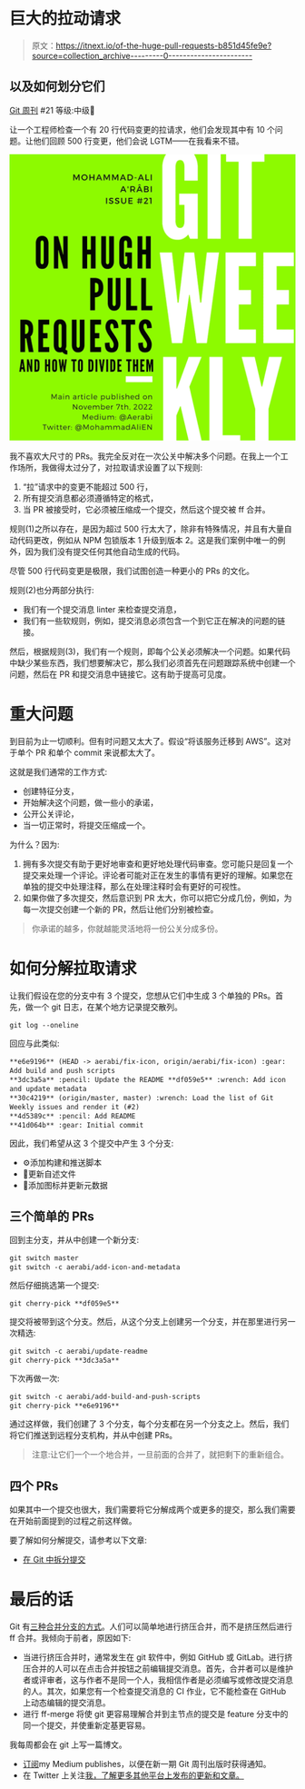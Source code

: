 # 巨大的拉动请求

> 原文：<https://itnext.io/of-the-huge-pull-requests-b851d45fe9e?source=collection_archive---------0----------------------->

## 以及如何划分它们

[Git 周刊](https://medium.com/@aerabi/list/git-weekly-9fe103e35b4b) #21
等级:中级🥈

让一个工程师检查一个有 20 行代码变更的拉请求，他们会发现其中有 10 个问题。让他们回顾 500 行变更，他们会说 LGTM——在我看来不错。

![](img/12420d478a0b0d5f2fe475741cdb5825.png)

我不喜欢大尺寸的 PRs。我完全反对在一次公关中解决多个问题。在我上一个工作场所，我做得太过分了，对拉取请求设置了以下规则:

1.  “拉”请求中的变更不能超过 500 行，
2.  所有提交消息都必须遵循特定的格式，
3.  当 PR 被接受时，它必须被压缩成一个提交，然后这个提交被 ff 合并。

规则(1)之所以存在，是因为超过 500 行太大了，除非有特殊情况，并且有大量自动代码更改，例如从 NPM 包锁版本 1 升级到版本 2。这是我们案例中唯一的例外，因为我们没有提交任何其他自动生成的代码。

尽管 500 行代码变更是极限，我们试图创造一种更小的 PRs 的文化。

规则(2)也分两部分执行:

*   我们有一个提交消息 linter 来检查提交消息，
*   我们有一些软规则，例如，提交消息必须包含一个到它正在解决的问题的链接。

然后，根据规则(3)，我们有一个规则，即每个公关必须解决一个问题。如果代码中缺少某些东西，我们想要解决它，那么我们必须首先在问题跟踪系统中创建一个问题，然后在 PR 和提交消息中链接它。这有助于提高可见度。

# 重大问题

到目前为止一切顺利。但有时问题又太大了。假设“将该服务迁移到 AWS”。这对于单个 PR 和单个 commit 来说都太大了。

这就是我们通常的工作方式:

*   创建特征分支，
*   开始解决这个问题，做一些小的承诺，
*   公开公关评论，
*   当一切正常时，将提交压缩成一个。

为什么？因为:

1.  拥有多次提交有助于更好地审查和更好地处理代码审查。您可能只是回复一个提交来处理一个评论。评论者可能对正在发生的事情有更好的理解。如果您在单独的提交中处理注释，那么在处理注释时会有更好的可视性。
2.  如果你做了多次提交，然后意识到 PR 太大，你可以把它分成几份，例如，为每一次提交创建一个新的 PR，然后让他们分别被检查。

> 你承诺的越多，你就越能灵活地将一份公关分成多份。

# 如何分解拉取请求

让我们假设在您的分支中有 3 个提交，您想从它们中生成 3 个单独的 PRs。首先，做一个 git 日志，在某个地方记录提交散列。

```
git log --oneline
```

回应与此类似:

```
**e6e9196** (HEAD -> aerabi/fix-icon, origin/aerabi/fix-icon) :gear: Add build and push scripts
**3dc3a5a** :pencil: Update the README **df059e5** :wrench: Add icon and update metadata
**30c4219** (origin/master, master) :wrench: Load the list of Git Weekly issues and render it (#2)
**4d5389c** :pencil: Add README
**41d064b** :gear: Initial commit
```

因此，我们希望从这 3 个提交中产生 3 个分支:

*   ⚙️添加构建和推送脚本
*   📝更新自述文件
*   🔧添加图标并更新元数据

## 三个简单的 PRs

回到主分支，并从中创建一个新分支:

```
git switch master
git switch -c aerabi/add-icon-and-metadata
```

然后仔细挑选第一个提交:

```
git cherry-pick **df059e5**
```

提交将被带到这个分支。然后，从这个分支上创建另一个分支，并在那里进行另一次精选:

```
git switch -c aerabi/update-readme
git cherry-pick **3dc3a5a**
```

下次再做一次:

```
git switch -c aerabi/add-build-and-push-scripts
git cherry-pick **e6e9196**
```

通过这样做，我们创建了 3 个分支，每个分支都在另一个分支之上。然后，我们将它们推送到远程分支机构，并从中创建 PRs。

> 注意:让它们一个一个地合并，一旦前面的合并了，就把剩下的重新组合。

## 四个 PRs

如果其中一个提交也很大，我们需要将它分解成两个或更多的提交，那么我们需要在开始前面提到的过程之前这样做。

要了解如何分解提交，请参考以下文章:

*   [在 Git 中拆分提交](/git-split-commit-b42a609a6bf3)

# 最后的话

Git 有[三种合并分支的方式](/git-merge-vs-rebase-938950fb218)。人们可以简单地进行挤压合并，而不是挤压然后进行 ff 合并。我倾向于前者，原因如下:

*   当进行挤压合并时，通常发生在 git 软件中，例如 GitHub 或 GitLab。进行挤压合并的人可以在点击合并按钮之前编辑提交消息。首先，合并者可以是维护者或评审者，这与作者不是同一个人，我相信作者是必须编写或修改提交消息的人。其次，如果您有一个检查提交消息的 CI 作业，它不能检查在 GitHub 上动态编辑的提交消息。
*   进行 ff-merge 将使 git 更容易理解合并到主节点的提交是 feature 分支中的同一个提交，并使重新定基更容易。

我每周都会在 git 上写一篇博文。

*   [订阅](https://medium.com/subscribe/@aerabi)my Medium publishes，以便在新一期 Git 周刊出版时获得通知。
*   在 Twitter 上关注[我，了解更多其他平台上发布的更新和文章。](https://twitter.com/MohammadAliEN)